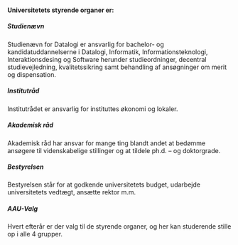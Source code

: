#### Universitetets styrende organer er:
##### Studienævn

Studienævn for Datalogi er ansvarlig for bachelor- og kandidatuddannelserne i Datalogi, Informatik, Informationsteknologi, Interaktionsdesing og Software herunder studieordninger, decentral studievejledning, kvalitetssikring samt behandling af ansøgninger om merit og dispensation.
##### Institutråd

Institutrådet er ansvarlig for instituttes økonomi og lokaler.
##### Akademisk råd

Akademisk råd har ansvar for mange ting blandt andet at bedømme ansøgere til videnskabelige stillinger og at tildele ph.d. – og doktorgrade.
##### Bestyrelsen

Bestyrelsen står for at godkende universitetets budget, udarbejde universitetets vedtægt, ansætte rektor m.m.

##### AAU-Valg

Hvert efterår er der valg til de styrende organer, og her kan studerende stille op i alle 4 grupper.
